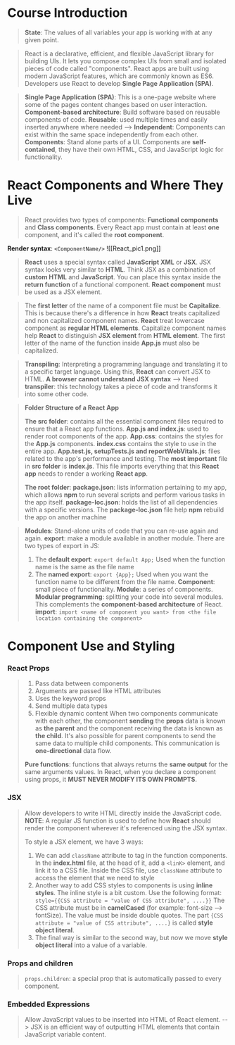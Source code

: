# Course Introduction
>**State**: The values of all variables your app is working with at any given point.

>React is a declarative, efficient, and flexible JavaScript library for building UIs. It lets you compose complex UIs from small and isolated pieces of code called "components". React apps are built using modern JavaScript features, which are commonly known as ES6. Developers use React to develop **Single Page Application (SPA)**.

>**Single Page Application (SPA)**: This is a one-page website where some of the pages content changes based on user interaction.
>**Component-based architecture**: Build software based on reusable components of code. **Reusable**: used multiple times and easily inserted anywhere where needed --> **Independent**: Components can exist within the same space independently from each other. 
>**Components**: Stand alone parts of a UI. Components are **self-contained**, they have their own HTML, CSS, and JavaScript logic for functionality.

# React Components and Where They Live

>React provides two types of components: **Functional components** and **Class components**.
>Every React app must contain at least **one** component, and it's called the **root component**.

**Render syntax**: `<ComponentName/>`
![[React_pic1.png]]

>**React** uses a special syntax called **JavaScript XML** or **JSX**. JSX syntax looks very similar to **HTML**. Think JSX as a combination of **custom HTML** and **JavaScript**. You can place this syntax inside the **return function** of a functional component. **React component** must be used as a JSX element.

>The **first letter** of the name of a component file must be **Capitalize**. This is because there's a difference in how **React** treats capitalized and non capitalized component names. **React** treat lowercase component as **regular HTML elements**. Capitalize component names help **React** to distinguish **JSX element** from **HTML element**.
>The first letter of the name of the function inside **App.js** must also be capitalized. 

>**Transpiling**: Interpreting a programming language and translating it to a specific target language. Using this, **React** can convert JSX to HTML.
>**A browser cannot understand JSX syntax**
>--> Need **transpiler**: this technology takes a piece of code and transforms it into some other code.

>**Folder Structure of a React App**
>
>**The src folder**: contains all the essential component files required to ensure that a React app functions.
>**App.js and index.js**: used to render root components of the app.
>**App.css**: contains the styles for the **App.js** components. **index.css** contains the style to use in the entire app.
>**App.test.js, setupTests.js and reportWebVitals.js**: files related to the app's performance and testing.
>The **most important** file in **src folder** is **index.js**. This file imports everything that this **React app** needs to render a working **React app**.
>
>**The root folder**:
>**package.json**: lists information pertaining to my app, which allows **npm** to run several scripts and perform various tasks in the app itself. 
>**package-loc.json**: holds the list of all dependencies with a specific versions. The **package-loc.json** file help **npm** rebuild the app on another machine

>**Modules**: Stand-alone units of code that you can re-use again and again.
>**export**: make a module available in another module.
>There are two types of export in JS:
>1. The **default export**: `export default App;`
>Used when the function name is the same as the file name
>2. The **named export**: `export {App};`
>Used when you want the function name to be different from the file name.
>**Component**: small piece of functionality. **Module**: a series of components. 
>**Modular programming**: splitting your code into several modules. This complements the **component-based architecture** of React.
>**import**: `import <name of component you want> from <the file location containing the component>`

# Component Use and Styling

### React Props
>1. Pass data between components
>2. Arguments are passed like HTML attributes
>3. Uses the keyword props
>4. Send multiple data types
>5. Flexible dynamic content
>When two components communicate with each other, the component **sending** the **props** data is known as **the parent** and the component receiving the data is known as **the child**. It's also possible for parent components to send the same data to multiple child components. This communication is **one-directional** data flow.
>
>**Pure functions**: functions that always returns the **same output** for the same arguments values. In React, when you declare a component using props, it **MUST NEVER MODIFY ITS OWN PROMPTS**. 

### JSX
>Allow developers to write HTML directly inside the JavaScript code.
>**NOTE**: A regular JS function is used to define how **React** should render the component wherever it's referenced using the JSX syntax.
>
>To style a JSX element, we have 3 ways:
>1. We can add `className` attribute to tag in the function components. In the **index.html** file, at the head of it, add a `<linK>` element, and link it to a CSS file. Inside the CSS file, use `className` attribute to access the element that we need to style
>2. Another way to add CSS styles to components is using **inline styles**. The inline style is a bit custom. Use the following format:
>			`style={{CSS attribute = "value of CSS attribute", ....}}`
>	The CSS attribute must be in **camelCased** (for example: font-size --> fontSize). The value must be inside double quotes.
>	The part `{CSS attribute = "value of CSS attribute", ....}` is called **style object literal**.
>3. The final way is similar to the second way, but now we move **style object literal** into a value of a variable.

### Props and children
>`props.children`: a special prop that is automatically passed to every component.

### Embedded Expressions
>Allow JavaScript values to be inserted into HTML of React element. 
>--> JSX is an efficient way of outputting HTML elements that contain JavaScript variable content.